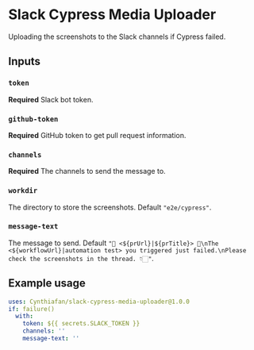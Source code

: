 # Slack Cypress Media Uploader

Uploading the screenshots to the Slack channels if Cypress failed.

## Inputs

### `token`

**Required** Slack bot token.

### `github-token`

**Required** GitHub token to get pull request information.

### `channels`

**Required** The channels to send the message to.

### `workdir`

The directory to store the screenshots. Default `"e2e/cypress"`.

### `message-text`

The message to send. Default `"🚀 <${prUrl}|${prTitle}> 🚀\nThe <${workflowUrl}|automation test> you triggered just failed.\nPlease check the screenshots in the thread. 👇🏻"`.

## Example usage

```yaml
uses: Cynthiafan/slack-cypress-media-uploader@1.0.0
if: failure()
  with:
    token: ${{ secrets.SLACK_TOKEN }}
    channels: ''
    message-text: ''
```
